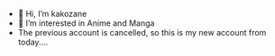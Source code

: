 - 👋 Hi, I’m kakozane
- 👀 I’m interested in Anime and Manga 
- The previous account is cancelled, so this is my new account from today....
